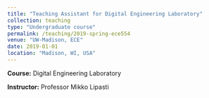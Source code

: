 ```yaml
---
title: "Teaching Assistant for Digital Engineering Laboratory"
collection: teaching
type: "Undergraduate course"
permalink: /teaching/2019-spring-ece554
venue: "UW-Madison, ECE"
date: 2019-01-01
location: "Madison, WI, USA"
---
```


__Course:__ Digital Engineering Laboratory

__Instructor:__ Professor Mikko Lipasti
